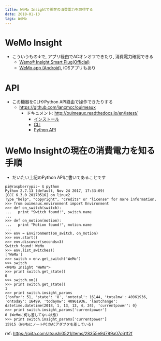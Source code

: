 ```yaml
---
title: WeMo Insightで現在の消費電力を取得する
date: 2018-01-13
tags: WeMo
---
```


# WeMo Insight
* こういうもの↓で, アプリ経由でACオンオフできたり, 消費電力確認できる
  * [Wemo® Insight Smart Plug(Official)](http://www.belkin.com/us/p/P-F7C029/)
  * [WeMo app (Android)](https://play.google.com/store/apps/details?id=com.belkin.wemoandroid&hl=ja), iOSアプリもあり

# API
* この機器をCLIやPython API経由で操作できたりする
    * https://github.com/iancmcc/ouimeaux
        * ドキュメント: http://ouimeaux.readthedocs.io/en/latest/
            * [インストール](http://ouimeaux.readthedocs.io/en/latest/installation.html)
            * [CLI](http://ouimeaux.readthedocs.io/en/latest/wemo.html)
            * [Python API](http://ouimeaux.readthedocs.io/en/latest/api.html)

# WeMo Insightの現在の消費電力を知る手順
* だいたい上記のPython APIに書いてあることです

```
pi@raspberrypi:~ $ python
Python 2.7.13 (default, Nov 24 2017, 17:33:09) 
[GCC 6.3.0 20170516] on linux2
Type "help", "copyright", "credits" or "license" for more information.
>>> from ouimeaux.environment import Environment
>>> def on_switch(switch):
...   print "Switch found!", switch.name
... 
>>> def on_motion(motion):
...   print "Motion found!", motion.name
... 
>>> env = Environment(on_switch, on_motion)
>>> env.start()
>>> env.discover(seconds=3)
Switch found! WeMo
>>> env.list_switches()
['WeMo']
>>> switch = env.get_switch('WeMo')
>>> switch
<WeMo Insight "WeMo">
>>> print switch.get_state()
0
>>> switch.on()
>>> print switch.get_state()
1
>>> print switch.insight_params
{'onfor': 51, 'state': '8', 'ontotal': 16144, 'totalmw': 40961936, 'ontoday': 16499, 'todaymw': 40961936, 'lastchange': datetime.datetime(2018, 1, 13, 13, 4, 24), 'currentpower': 0}
>>> print switch.insight_params['currentpower']
0 (WeMoに何も差してない状態)
>>> print switch.insight_params['currentpower']
15915 (WeMoにノートPCのACアダプタを差している)
```

ref: https://qiita.com/atsushi0521/items/28355e9d789a07c61f2f